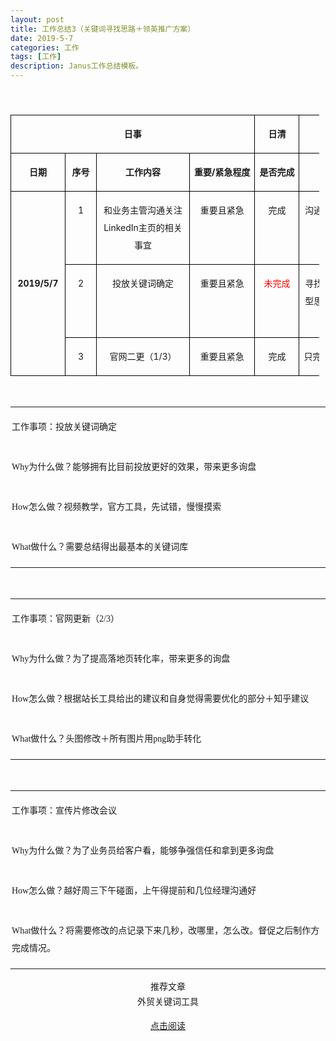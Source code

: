 ```yaml
---
layout: post
title: 工作总结3（关键词寻找思路＋领英推广方案）
date: 2019-5-7
categories: 工作
tags: [工作]
description: Janus工作总结模板。
---
```

<p style="line-height: 1.75em;">
    <span style="caret-color: red; font-size: 14px;"><br/></span>
</p>
<table cellspacing="0" cellpadding="0" style="width: 494px;">
    <tbody>
        <tr style=";height:24px" class="firstRow">
            <td width="330" nowrap="" colspan="4" valign="top" style="border: 1px solid windowtext; padding: 0px 7px;" height="24">
                <p style="text-align: center; line-height: 1.75em;">
                    <span style="font-size: 14px;"><strong>日事</strong></span>
                </p>
            </td>
            <td width="55" nowrap="" valign="top" style="border-top: 1px solid windowtext; border-right: 1px solid windowtext; border-bottom: 1px solid windowtext; border-image: initial; border-left: none; padding: 0px 7px;" height="24">
                <p style="text-align: center; line-height: 1.75em;">
                    <span style="font-size: 14px;"><strong>日清</strong></span>
                </p>
            </td>
            <td width="168" nowrap="" valign="top" style="border-top: 1px solid windowtext; border-right: 1px solid windowtext; border-bottom: 1px solid windowtext; border-image: initial; border-left: none; padding: 0px 7px;" height="24">
                <p style="text-align: center; line-height: 1.75em;">
                    <span style="font-size: 14px;"><strong>日高</strong></span>
                </p>
            </td>
        </tr>
        <tr style=";height:21px">
            <td width="72" nowrap="" valign="top" style="border-right: 1px solid windowtext; border-bottom: 1px solid windowtext; border-left: 1px solid windowtext; border-image: initial; border-top: none; padding: 0px 7px;" height="21">
                <p style="text-align: center; line-height: 1.75em;">
                    <span style="font-size: 14px;"><strong>日期</strong></span>
                </p>
            </td>
            <td width="35" nowrap="" valign="top" style="border-top: none; border-left: none; border-bottom: 1px solid windowtext; border-right: 1px solid windowtext; padding: 0px 7px;" height="21">
                <p style="text-align: center; line-height: 1.75em;">
                    <span style="font-size: 14px;"><strong>序号</strong></span>
                </p>
            </td>
            <td width="134" nowrap="" valign="top" style="border-top: none; border-left: none; border-bottom: 1px solid windowtext; border-right: 1px solid windowtext; padding: 0px 7px;" height="21">
                <p style="text-align: center; line-height: 1.75em;">
                    <span style="font-size: 14px;"><strong>工作内容</strong></span>
                </p>
            </td>
            <td width="88" nowrap="" valign="top" style="border-top: none; border-left: none; border-bottom: 1px solid windowtext; border-right: 1px solid windowtext; padding: 0px 7px;" height="21">
                <p style="text-align: center; line-height: 1.75em;">
                    <span style="font-size: 14px;"><strong>重要/紧急程度</strong></span>
                </p>
            </td>
            <td width="55" nowrap="" valign="top" style="border-top: none; border-left: none; border-bottom: 1px solid windowtext; border-right: 1px solid windowtext; padding: 0px 7px;" height="21">
                <p style="text-align: center; line-height: 1.75em;">
                    <span style="font-size: 14px;"><strong>是否完成</strong></span>
                </p>
            </td>
            <td width="168" nowrap="" valign="top" style="border-top: none; border-left: none; border-bottom: 1px solid windowtext; border-right: 1px solid windowtext; padding: 0px 7px;" height="21">
                <p style="text-align: center; line-height: 1.75em;">
                    <span style="font-size: 14px;"><strong>如何做得更好？</strong></span>
                </p>
            </td>
        </tr>
        <tr style=";height:21px">
            <td width="72" nowrap="" rowspan="3" style="border-right: 1px solid windowtext; border-bottom: 1px solid windowtext; border-left: 1px solid windowtext; border-image: initial; border-top: none; padding: 0px 7px;" height="21">
                <p style="text-align: center; line-height: 1.75em;">
                    <span style="font-size: 14px;"><strong>2019/5/7</strong></span>
                </p>
            </td>
            <td width="35" valign="top" style="border-top: none; border-left: none; border-bottom: 1px solid windowtext; border-right: 1px solid windowtext; padding: 0px 7px;" height="21">
                <p style="text-align: center; line-height: 1.75em;">
                    <span style="font-size: 14px;">1</span>
                </p>
            </td>
            <td width="134" valign="top" style="border-top: none; border-left: none; border-bottom: 1px solid windowtext; border-right: 1px solid windowtext; padding: 0px 7px;" height="21">
                <p style="text-align: center; line-height: 1.75em;">
                    <span style="font-size: 14px;">和业务主管沟通关注LinkedIn主页的相关事宜</span>
                </p>
            </td>
            <td width="88" nowrap="" valign="top" style="border-top: none; border-left: none; border-bottom: 1px solid windowtext; border-right: 1px solid windowtext; padding: 0px 7px;" height="21">
                <p style="text-align: center; line-height: 1.75em;">
                    <span style="font-size: 14px;">重要且紧急</span>
                </p>
            </td>
            <td width="55" nowrap="" valign="top" style="border-top: none; border-left: none; border-bottom: 1px solid windowtext; border-right: 1px solid windowtext; padding: 0px 7px;" height="21">
                <p style="text-align: center; line-height: 1.75em;">
                    <span style="font-size: 14px;">完成</span>
                </p>
            </td>
            <td width="168" valign="top" style="border-top: none; border-left: none; border-bottom: 1px solid windowtext; border-right: 1px solid windowtext; padding: 0px 7px;" height="21">
                <p style="text-align: center; line-height: 1.75em;">
                    <span style="font-size: 14px;">沟通的时候应该是出了些毛病，可能业务员对于客户这个字太过于敏感了，之后对于这个活动得要有个复盘。</span>
                </p>
            </td>
        </tr>
        <tr style=";height:21px">
            <td width="35" valign="top" style="border-top: none; border-left: none; border-bottom: 1px solid windowtext; border-right: 1px solid windowtext; padding: 0px 7px;" height="21">
                <p style="text-align: center; line-height: 1.75em;">
                    <span style="font-size: 14px;">2</span>
                </p>
            </td>
            <td width="134" nowrap="" valign="top" style="border-top: none; border-left: none; border-bottom: 1px solid windowtext; border-right: 1px solid windowtext; padding: 0px 7px;" height="21">
                <p style="text-align: center; line-height: 1.75em;">
                    <span style="font-size: 14px;">投放关键词确定</span>
                </p>
            </td>
            <td width="88" nowrap="" valign="top" style="border-top: none; border-left: none; border-bottom: 1px solid windowtext; border-right: 1px solid windowtext; padding: 0px 7px;" height="21">
                <p style="text-align: center; line-height: 1.75em;">
                    <span style="font-size: 14px;">重要且紧急</span>
                </p>
            </td>
            <td width="55" nowrap="" valign="top" style="border-top: none; border-left: none; border-bottom: 1px solid windowtext; border-right: 1px solid windowtext; padding: 0px 7px;" height="21">
                <p style="text-align: center; line-height: 1.75em;">
                    <span style="color: red; font-size: 14px;">未完成</span>
                </p>
            </td>
            <td width="168" valign="top" style="border-top: none; border-left: none; border-bottom: 1px solid windowtext; border-right: 1px solid windowtext; padding: 0px 7px;" height="21">
                <p style="text-align: center; line-height: 1.75em;">
                    <span style="font-size: 14px;">寻找了很久从总结关键词的各种工具到自己根据消费者决策模型思考在到课程的了解，发现了最终还是得靠官方工具，并不能够一蹴而就</span>
                </p>
            </td>
        </tr>
        <tr style=";height:21px">
            <td width="35" valign="top" style="border-top: none; border-left: none; border-bottom: 1px solid windowtext; border-right: 1px solid windowtext; padding: 0px 7px;" height="21">
                <p style="text-align: center; line-height: 1.75em;">
                    <span style="font-size: 14px;">3</span>
                </p>
            </td>
            <td width="134" nowrap="" valign="top" style="border-top: none; border-left: none; border-bottom: 1px solid windowtext; border-right: 1px solid windowtext; padding: 0px 7px;" height="21">
                <p style="text-align: center; line-height: 1.75em;">
                    <span style="font-size: 14px;">官网二更（1/3）</span>
                </p>
            </td>
            <td width="88" nowrap="" valign="top" style="border-top: none; border-left: none; border-bottom: 1px solid windowtext; border-right: 1px solid windowtext; padding: 0px 7px;" height="21">
                <p style="text-align: center; line-height: 1.75em;">
                    <span style="font-size: 14px;">重要且紧急</span>
                </p>
            </td>
            <td width="55" nowrap="" valign="top" style="border-top: none; border-left: none; border-bottom: 1px solid windowtext; border-right: 1px solid windowtext; padding: 0px 7px;" height="21">
                <p style="text-align: center; line-height: 1.75em;">
                    <span style="font-size: 14px;">完成</span>
                </p>
            </td>
            <td width="168" nowrap="" valign="top" style="border-top: none; border-left: none; border-bottom: 1px solid windowtext; border-right: 1px solid windowtext; padding: 0px 7px;" height="21">
                <p style="text-align: center; line-height: 1.75em;">
                    <span style="font-size: 14px;">只完成了logo…头图banner的样式心中还是没有想的太清楚。</span>
                </p>
            </td>
        </tr>
    </tbody>
</table>
<p>
    <br/>
</p>
<table cellspacing="0" cellpadding="0" width="553">
    <tbody>
        <tr class="firstRow">
            <td width="553" valign="top" style="padding: 2px;">
                <p style="text-align: left; line-height: 1.75em;">
                    <span style="font-family: 宋体; font-size: 14px;">工作事项：投放关键词确定</span>
                </p>
            </td>
        </tr>
        <tr>
            <td width="553" valign="top" style="padding: 2px;">
                <p style="text-align: left; line-height: 1.75em;">
                    <span style="font-family: 宋体; font-size: 14px;">Why为什么做？能够拥有比目前投放更好的效果，带来更多询盘</span>
                </p>
            </td>
        </tr>
        <tr>
            <td width="553" valign="top" style="padding: 2px;">
                <p style="text-align: left; line-height: 1.75em;">
                    <span style="font-family: 宋体; font-size: 14px;">How怎么做？视频教学，官方工具，先试错，慢慢摸索</span>
                </p>
            </td>
        </tr>
        <tr>
            <td width="553" valign="top" style="padding: 2px;">
                <p style="text-align: left; line-height: 1.75em;">
                    <span style="font-family: 宋体; font-size: 14px;">What做什么？需要总结得出最基本的关键词库</span>
                </p>
            </td>
        </tr>
    </tbody>
</table>
<p>
    <br/>
</p>
<table cellspacing="0" cellpadding="0" width="553">
    <tbody>
        <tr class="firstRow">
            <td width="553" valign="top" style="padding: 2px;">
                <p style="text-align: left; line-height: 1.75em;">
                    <span style="font-family: 宋体; font-size: 14px;">工作事项：官网更新（2/3）</span>
                </p>
            </td>
        </tr>
        <tr>
            <td width="553" valign="top" style="padding: 2px;">
                <p style="text-align: left; line-height: 1.75em;">
                    <span style="font-family: 宋体; font-size: 14px;">Why为什么做？为了提高落地页转化率，带来更多的询盘</span>
                </p>
            </td>
        </tr>
        <tr>
            <td width="553" valign="top" style="padding: 2px;">
                <p style="text-align: left; line-height: 1.75em;">
                    <span style="font-family: 宋体; font-size: 14px;">How怎么做？根据站长工具给出的建议和自身觉得需要优化的部分＋知乎建议</span>
                </p>
            </td>
        </tr>
        <tr>
            <td width="553" valign="top" style="padding: 2px;">
                <p style="text-align: left; line-height: 1.75em;">
                    <span style="font-family: 宋体; font-size: 14px;">What做什么？头图修改＋所有图片用png助手转化</span>
                </p>
            </td>
        </tr>
    </tbody>
</table>
<p>
    <br/>
</p>
<table cellspacing="0" cellpadding="0" width="553">
    <tbody>
        <tr class="firstRow">
            <td width="553" valign="top" style="padding: 2px; word-break: break-all;">
                <p style="text-align: left; line-height: 1.75em;">
                    <span style="font-family: 宋体; font-size: 14px;">工作事项：宣传片修改会议</span>
                </p>
            </td>
        </tr>
        <tr>
            <td width="553" valign="top" style="padding: 2px;">
                <p style="text-align: left; line-height: 1.75em;">
                    <span style="font-family: 宋体; font-size: 14px;">Why为什么做？为了业务员给客户看，能够争强信任和拿到更多询盘</span>
                </p>
            </td>
        </tr>
        <tr>
            <td width="553" valign="top" style="padding: 2px;">
                <p style="text-align: left; line-height: 1.75em;">
                    <span style="font-family: 宋体; font-size: 14px;">How怎么做？越好周三下午碰面，上午得提前和几位经理沟通好</span>
                </p>
            </td>
        </tr>
        <tr>
            <td width="553" valign="top" style="padding: 2px;">
                <p style="text-align: left; line-height: 1.75em;">
                    <span style="font-family: 宋体; font-size: 14px;">What做什么？将需要修改的点记录下来几秒，改哪里，怎么改。督促之后制作方完成情况。</span>
                </p>
            </td>
        </tr>
    </tbody>
</table>
<p style="text-align: center; line-height: 1.75em;">
    <span style="font-size: 14px;">推荐文章<br/> 外贸关键词工具</span>
</p>
<p style="text-align: center; line-height: 1.75em;">
    <a href="https://zhuanlan.zhihu.com/p/25284075"><span style="font-size: 14px;">点击阅读</span></a>
</p>
<p>
    <br/>
</p>